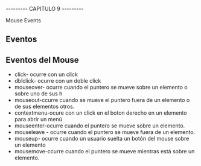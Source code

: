 
--------- CAPITULO 9 ---------

Mouse Events

## Eventos
## Eventos del Mouse

- click- ocurre con un click
- dblclick- ocurre con un doble click
- mouseover- ocurre cuando el puntero se mueve sobre un elemento o sobre uno de sus h
- mouseout-ccurre cuando se mueve el puntero fuera de un elemento o de sus elementos otros.
- contextmenu-ocure con un click en el boton derecho en un elemento para abrir un menú
- mouseenter-ocurre cuando el puntero se mueve sobre un elemento.
- mouseleave - ocurre cuando el puntero se mueve fuera de un elemento.
- mouseup- ocurre cuando un usuario suelta un botón del mouse sobre un elemento
- mousemove-ccurre cuando el puntero se mueve mientras está sobre un elemento.





